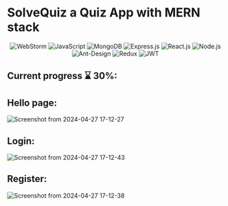# SolveQuiz a Quiz App with MERN stack

<div align="center">
  
![WebStorm](https://img.shields.io/badge/webstorm-143?style=for-the-badge&logo=webstorm&logoColor=white&color=black)
![JavaScript](https://img.shields.io/badge/JavaScript-F7DF1E?style=for-the-badge&logo=JavaScript&logoColor=black)
![MongoDB](https://img.shields.io/badge/MongoDB-4EA94B?style=for-the-badge&logo=mongodb&logoColor=white)
![Express.js](https://img.shields.io/badge/Express.js-404D59?style=for-the-badge)
![React.js](https://img.shields.io/badge/React-20232A?style=for-the-badge&logo=react&logoColor=61DAFB)
![Node.js](https://img.shields.io/badge/Node.js-43853D?style=for-the-badge&logo=node.js&logoColor=white)
![Ant-Design](https://img.shields.io/badge/-AntDesign-%230170FE?style=for-the-badge&logo=ant-design&logoColor=white)
![Redux](https://img.shields.io/badge/Redux-593D88?style=for-the-badge&logo=redux&logoColor=white)
![JWT](https://img.shields.io/badge/JWT-black?style=for-the-badge&logo=JSON%20web%20tokens)

</div>

## Current progress ⌛ 30%:

## Hello page:
![Screenshot from 2024-04-27 17-12-27](https://github.com/Marouane-Elgoumiri/SolveQuiz/assets/96888594/87052288-d842-45d8-8090-19db2cdb0625)

## Login:
![Screenshot from 2024-04-27 17-12-43](https://github.com/Marouane-Elgoumiri/SolveQuiz/assets/96888594/4b117128-b3ef-401a-a5f3-3411dce27d10)

## Register:
![Screenshot from 2024-04-27 17-12-38](https://github.com/Marouane-Elgoumiri/SolveQuiz/assets/96888594/b2d43e7f-661d-4f99-8213-1bb770137ae2)
